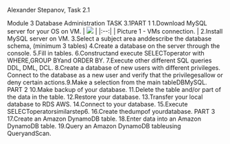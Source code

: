 Alexander Stepanov, Task 2.1

Module 3
Database Administration
TASK 3.1PART 1
1.Download MySQL server for your OS on VM.
| <img src = "screenshots/1.png"> |
|:--:|
| Picture 1 -  VMs connection. |
2.Install MySQL server on VM.
3.Select a subject area anddescribe the database schema, (minimum 3 tables)
4.Create a database on the server through the console.
5.Fill in tables.
6.Constructand execute SELECToperator with WHERE,GROUP BYand ORDER BY.
7.Execute other different SQL queries DDL, DML, DCL. 
8.Create a database of new users with different privileges. Connect to the database as a new user and verify that the privilegesallow or deny certain actions.9.Make a selection from the main tableDBMySQL.
PART 2
10.Make backup of your database.
11.Delete the table and/or part of the data in the table.
12.Restore your database.
13.Transfer your local database to RDS AWS.
14.Connect to your database.
15.Execute SELECToperatorsimilarstep6.
16.Create thedumpof yourdatabase.
PART 3
17.Create an Amazon DynamoDB table.
18.Enter data into an Amazon DynamoDB table.
19.Query an Amazon DynamoDB tableusing QueryandScan.